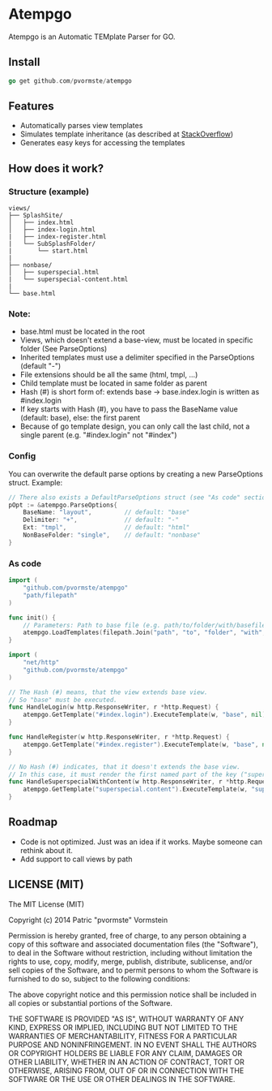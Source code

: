 Atempgo
==============

Atempgo is an Automatic TEMplate Parser for GO. 

## Install

```go
go get github.com/pvormste/atempgo
```
 
 
## Features

 * Automatically parses view templates
 * Simulates template inheritance (as described at [StackOverflow](http://stackoverflow.com/questions/11467731/is-it-possible-to-have-nested-templates-in-go-using-the-standard-library-googl))
 * Generates easy keys for accessing the templates

## How does it work?

### Structure (example)
```
views/
├── SplashSite/
│   ├── index.html
│   ├── index-login.html
|   ├── index-register.html
|   └── SubSplashFolder/
|       └── start.html
|
├── nonbase/
│   ├── superspecial.html
|   └── superspecial-content.html
|
└── base.html
```

### Note:

  * base.html must be located in the root
  * Views, which doesn't extend a base-view, must be located in specific folder (See ParseOptions)
  * Inherited templates must use a delimiter specified in the ParseOptions (default "-")
  * File extensions  should be all the same (html, tmpl, ...)
  * Child template must be located in same folder as parent
  * Hash (#) is short form of: extends base -> base.index.login is written as #index.login
  * If key starts with Hash (#), you have to pass the BaseName value (default: base), else: the first parent
  * Because of go template design, you can only call the last child, not a single parent (e.g. "#index.login" not "#index")

### Config

You can overwrite the default parse options by creating a new ParseOptions struct. Example:

```go
// There also exists a DefaultParseOptions struct (see "As code" section below)
pOpt := &atempgo.ParseOptions{
	BaseName: "layout",			// default: "base"
	Delimiter: "+",				// default: "-"
    Ext: "tmpl",				// default: "html"
    NonBaseFolder: "single",	// default: "nonbase"
}
```
  
### As code

```go
import (
	"github.com/pvormste/atempgo"
    "path/filepath"
)

func init() {
	// Parameters: Path to base file (e.g. path/to/folder/with/basefile), parse options (e.g. DefaultParseOptions)
	atempgo.LoadTemplates(filepath.Join("path", "to", "folder", "with", "basefile"), atempgo.DefaultParseOptions)
}
```

```go
import (
	"net/http"
	"github.com/pvormste/atempgo"
)

// The Hash (#) means, that the view extends base view.
// So "base" must be executed. 
func HandleLogin(w http.ResponseWriter, r *http.Request) {
	atempgo.GetTemplate("#index.login").ExecuteTemplate(w, "base", nil)
}

func HandleRegister(w http.ResponseWriter, r *http.Request) {
	atempgo.GetTemplate("#index.register").ExecuteTemplate(w, "base", nil)
}

// No Hash (#) indicates, that it doesn't extends the base view.
// In this case, it must render the first named part of the key ("superspecial").
func HandleSuperspecialWithContent(w http.ResponseWriter, r *http.Request) {
	atempgo.GetTemplate("superspecial.content").ExecuteTemplate(w, "superspecial", nil)
}
```

## Roadmap

  * Code is not optimized. Just was an idea if it works. Maybe someone can rethink about it.
  * Add support to call views by path

## LICENSE (MIT)

The MIT License (MIT)

Copyright (c) 2014 Patric "pvormste" Vormstein

Permission is hereby granted, free of charge, to any person obtaining a copy
of this software and associated documentation files (the "Software"), to deal
in the Software without restriction, including without limitation the rights
to use, copy, modify, merge, publish, distribute, sublicense, and/or sell
copies of the Software, and to permit persons to whom the Software is
furnished to do so, subject to the following conditions:

The above copyright notice and this permission notice shall be included in all
copies or substantial portions of the Software.

THE SOFTWARE IS PROVIDED "AS IS", WITHOUT WARRANTY OF ANY KIND, EXPRESS OR
IMPLIED, INCLUDING BUT NOT LIMITED TO THE WARRANTIES OF MERCHANTABILITY,
FITNESS FOR A PARTICULAR PURPOSE AND NONINFRINGEMENT. IN NO EVENT SHALL THE
AUTHORS OR COPYRIGHT HOLDERS BE LIABLE FOR ANY CLAIM, DAMAGES OR OTHER
LIABILITY, WHETHER IN AN ACTION OF CONTRACT, TORT OR OTHERWISE, ARISING FROM,
OUT OF OR IN CONNECTION WITH THE SOFTWARE OR THE USE OR OTHER DEALINGS IN THE
SOFTWARE.
